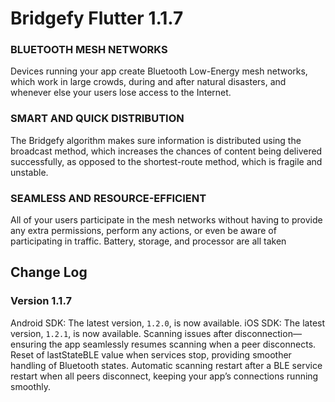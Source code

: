 # Bridgefy Flutter 1.1.7
### BLUETOOTH MESH NETWORKS

Devices running your app create Bluetooth Low-Energy mesh networks, which work in large crowds, during and after natural disasters, and whenever else your users lose access to the Internet.

### SMART AND QUICK DISTRIBUTION

The Bridgefy algorithm makes sure information is distributed using the broadcast method, which increases the chances of content being delivered successfully, as opposed to the shortest-route method, which 
is fragile and unstable.

### SEAMLESS AND RESOURCE-EFFICIENT

All of your users participate in the mesh networks without having to provide any extra permissions, perform any actions, or even be aware of participating in traffic. Battery, storage, and processor are 
all taken

## Change Log

### Version 1.1.7
Android SDK: The latest version, `1.2.0`, is now available.
iOS SDK: The latest version, `1.2.1`, is now available.
Scanning issues after disconnection—ensuring the app seamlessly resumes scanning when a peer disconnects.
Reset of lastStateBLE value when services stop, providing smoother handling of Bluetooth states.
Automatic scanning restart after a BLE service restart when all peers disconnect, keeping your app’s connections running smoothly.


